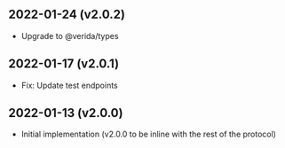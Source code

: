 2022-01-24 (v2.0.2)
-------------------

- Upgrade to @verida/types

2022-01-17 (v2.0.1)
-------------------

- Fix: Update test endpoints

2022-01-13 (v2.0.0)
-------------------

- Initial implementation (v2.0.0 to be inline with the rest of the protocol)